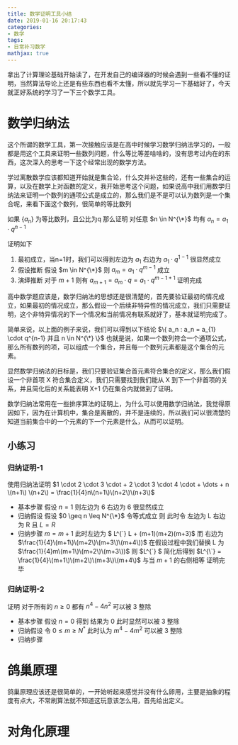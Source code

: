 ```yaml
---
title: 数学证明工具小结
date: 2019-01-16 20:17:43
categories:
- 数学
tags:
- 日常补习数学
mathjax: true
---
```


拿出了计算理论基础开始读了，在开发自己的编译器的时候会遇到一些看不懂的证明，当然算法导论上还是有些东西也看不太懂，所以就先学习一下基础好了，今天就正好系统的学习了一下三个数学工具。

<!--more-->

# 数学归纳法

这个所谓的数学工具，第一次接触应该是在高中时候学习数学归纳法学习的，一般都是用这个工具来证明一些数列问题，什么等比等差啥啥的，没有思考过内在的东西，这次深入的思考一下这个经常出现的数学方法。

学过离散数学应该都知道开始就是集合论，什么交并补这些的，还有一些集合的运算，以及在数学上对函数的定义，我开始思考这个问题，如果说高中我们用数学归纳法来证明一个数列的通项公式是成立的，那么我们是不是可以认为数列是一个集合呢，来看下面这个数列，很简单的等比数列

如果 $\{a_n\}$ 为等比数列，且公比为q 那么证明 对任意 $n \in N^{\*}$ 均有 $a_n = a_{1} \cdot q^{n-1}$  

证明如下

1. 最初成立，当n=1时，我们可以得到左边为 $a_{1}$ 右边为 $a_{1} \cdot q^{1-1}$ 很显然成立
2. 假设推断 假设  $m \in N^{\*}$ 则 $a_m = a_{1} \cdot q^{m-1}$ 成立
3. 演绎推断 对于 $m+1$ 则有 $a_{m+1} = a_{m} \cdot q = a_{1} \cdot q^{m-1+1}$ 证明完成

高中数学题应该是，数学归纳法的思想还是很清楚的，首先要验证最初的情况成立，如果最初的情况成立，那么假设一个后续非特异性的情况成立，我们只需要证明，这个非特异情况的下一个情况和当前情况有联系就好了，基本就证明完成了。

简单来说，以上面的例子来说，我们可以得到以下结论 $\{ a_n : a_n = a_{1} \cdot q^{n-1} 并且 n \in N^{\*} \}$ 也就是说，如果一个数列符合一个通项公式，那么所有数列的项，可以组成一个集合，并且每一个数列元素都是这个集合的元素。

显然数学归纳法的目标是，我们只要验证集合首元素符合集合的定义，那么我们假设一个非首项 X 符合集合定义，我们只需要找到我们能从 X 到下一个非首项的关系，并且简化后的关系能表明 X+1 仍在集合内就做到了证明。

数学归纳法常用在一些排序算法的证明上，为什么可以使用数学归纳法，我觉得原因如下，因为在计算机中，集合是离散的，并不是连续的，所以我们可以很清楚的知道当前集合中的一个元素的下一个元素是什么，从而可以证明。

## 小练习 

### 归纳证明-1

使用归纳法证明 $1 \cdot 2 \cdot 3 \cdot + 2 \cdot 3 \cdot 4 \cdot + \dots + n \(n+1\) \(n+2\) = \frac{1}{4}n\(n+1\)\(n+2\)\(n+3\)$

* 基本步骤 假设 $n=1$ 则左边为 6 右边为 6 很显然成立 
* 归纳假设 假设 $0 \geq n \leq N^{\*}$ 令等式成立 则 此时令 左边为 L 右边为 R 且 $L = R$
* 归纳步骤 $m = m + 1$ 此时左边为 $ L^{\`} L + \(m+1\)\(m+2\)\(m+3\)$ 而 右边为 $\frac{1}{4}\(m+1\)\(m+2\)\(m+3\)\(m+4\))$ 在假设过程中我们替换 L 为 $\frac{1}{4}m\(m+1\)\(m+2\)\(m+3\))$ 则 $L^{\`} $ 简化后得到 $L^{\`} = \frac{1}{4}\(m+1\)\(m+2\)\(m+3\)\(m+4\)$ 与当 $m+1$ 的右侧相等 证明完毕

### 归纳证明-2

证明 对于所有的 $n \geq 0$ 都有 $n^{4}-4n^{2}$ 可以被 3 整除

* 基本步骤 假设 $n=0$ 得到 结果为 0 此时显然可以被 3 整除
* 归纳假设 令 $0 \leq m \geq N^{*}$ 此时认为 $m^{4}-4m^{2}$ 可以被 3 整除
* 归纳步骤   

# 鸽巢原理

鸽巢原理应该还是很简单的，一开始听起来感觉并没有什么卵用，主要是抽象的程度有点大，不常刷算法就不知道这玩意该怎么用，首先给出定义。



# 对角化原理


